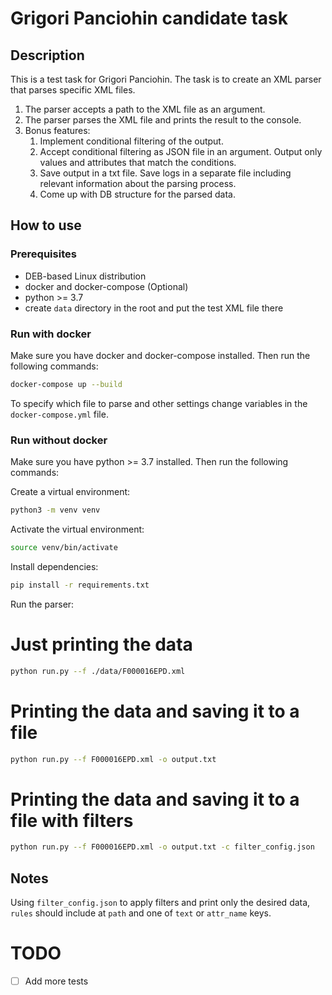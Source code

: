 # Grigori Panciohin candidate task

## Description
This is a test task for Grigori Panciohin. The task is to create an XML parser that parses specific XML files.

1. The parser accepts a path to the XML file as an argument.
2. The parser parses the XML file and prints the result to the console.
3. Bonus features:
   1. Implement conditional filtering of the output.
   2. Accept conditional filtering as JSON file in an argument. Output only values and attributes that match the conditions.
   3. Save output in a txt file. Save logs in a separate file including relevant information about the parsing process.
   4. Come up with DB structure for the parsed data.

## How to use

### Prerequisites
- DEB-based Linux distribution
- docker and docker-compose (Optional)
- python >= 3.7
- create `data` directory in the root and put the test XML file there

### Run with docker
Make sure you have docker and docker-compose installed. Then run the following commands:
```bash
docker-compose up --build
```
To specify which file to parse and other settings change variables in the `docker-compose.yml` file.

### Run without docker
Make sure you have python >= 3.7 installed. Then run the following commands:

Create a virtual environment:
```bash
python3 -m venv venv
```
Activate the virtual environment:
```bash
source venv/bin/activate
```
Install dependencies:
```bash
pip install -r requirements.txt
```
Run the parser:
# Just printing the data
```bash
python run.py --f ./data/F000016EPD.xml
```

# Printing the data and saving it to a file
```bash
python run.py --f F000016EPD.xml -o output.txt
```

# Printing the data and saving it to a file with filters
```bash
python run.py --f F000016EPD.xml -o output.txt -c filter_config.json
```

## Notes
Using `filter_config.json` to apply filters and print only the desired data,
`rules` should include at `path` and one of `text` or `attr_name` keys.


# TODO
- [ ] Add more tests
